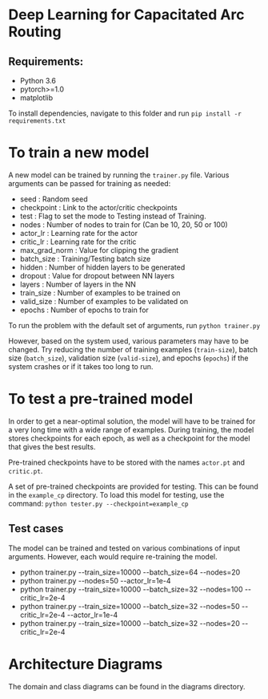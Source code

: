# Deep Learning for Capacitated Arc Routing

## Requirements:

* Python 3.6
* pytorch>=1.0
* matplotlib

To install dependencies, navigate to this folder and run ```pip install -r requirements.txt```

# To train a new model

A new model can be trained by running the ```trainer.py``` file. 
Various arguments can be passed for training as needed:

* seed            : Random seed
* checkpoint      : Link to the actor/critic checkpoints
* test            : Flag to set the mode to Testing instead of Training. 
* nodes           : Number of nodes to train for (Can be 10, 20, 50 or 100)
* actor_lr        : Learning rate for the actor
* critic_lr       : Learning rate for the critic
* max_grad_norm   : Value for clipping the gradient
* batch_size      : Training/Testing batch size
* hidden          : Number of hidden layers to be generated
* dropout         : Value for dropout between NN layers
* layers          : Number of layers in the NN
* train_size      : Number of examples to be trained on
* valid_size      : Number of examples to be validated on
* epochs          : Number of epochs to train for

To run the problem with the default set of arguments, run ```python trainer.py```

However, based on the system used, various parameters may have to be changed. 
Try reducing the number of training examples (```train-size```), batch size (```batch_size```), validation size (```valid-size```), and epochs (```epochs```) if the system crashes or if it takes too long to run.

# To test a pre-trained model

In order to get a near-optimal solution, the model will have to be trained for a very long time with a wide range of examples. During training, the model stores checkpoints for each epoch, as well as a checkpoint for the model that gives the best results.

Pre-trained checkpoints have to be stored with the names ```actor.pt``` and ```critic.pt```.

A set of pre-trained checkpoints are provided for testing. This can be found in the ```example_cp``` directory.
To load this model for testing, use the command: ```python tester.py --checkpoint=example_cp```

## Test cases

The model can be trained and tested on various combinations of input arguments. However, each would require re-training the model.

* python trainer.py --train_size=10000 --batch_size=64 --nodes=20
* python trainer.py --nodes=50 --actor_lr=1e-4
* python trainer.py --train_size=10000 --batch_size=32 --nodes=100 --critic_lr=2e-4
* python trainer.py --train_size=10000 --batch_size=32 --nodes=50 --critic_lr=2e-4 --actor_lr=1e-4
* python trainer.py --train_size=10000 --batch_size=32 --nodes=20 --critic_lr=2e-4

# Architecture Diagrams

The domain and class diagrams can be found in the diagrams directory.
